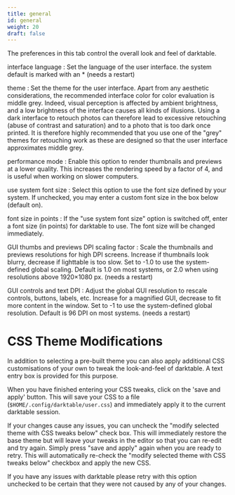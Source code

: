 ```yaml
---
title: general
id: general
weight: 20
draft: false
---
```


The preferences in this tab control the overall look and feel of darktable.

interface language
: Set the language of the user interface. the system default is marked with an * (needs a restart)

theme
: Set the theme for the user interface. Apart from any aesthetic considerations, the recommended interface color for color evaluation is middle grey. Indeed, visual perception is affected by ambient brightness, and a low brightness of the interface causes all kinds of illusions. Using a dark interface to retouch photos can therefore lead to excessive retouching (abuse of contrast and saturation) and to a photo that is too dark once printed. It is therefore highly recommended that you use one of the "grey" themes for retouching work as these are designed so that the user interface approximates middle grey.

performance mode
: Enable this option to render thumbnails and previews at a lower quality. This increases the rendering speed by a factor of 4, and is useful when working on slower computers.

use system font size
: Select this option to use the font size defined by your system. If unchecked, you may enter a custom font size in the box below (default on).

font size in points
: If the "use system font size" option is switched off, enter a font size (in points) for darktable to use. The font size will be changed immediately.

GUI thumbs and previews DPI scaling factor
: Scale the thumbnails and previews resolutions for high DPI screens. Increase if thumbnails look blurry, decrease if lighttable is too slow. Set to -1.0 to use the system-defined global scaling. Default is 1.0 on most systems, or 2.0 when using resolutions above 1920×1080 px. (needs a restart)

GUI controls and text DPI
: Adjust the global GUI resolution to rescale controls, buttons, labels, etc. Increase for a magnified GUI, decrease to fit more content in the window. Set to -1 to use the system-defined global resolution. Default is 96 DPI on most systems. (needs a restart)

# CSS Theme Modifications

In addition to selecting a pre-built theme you can also apply additional CSS customisations of your own to tweak the look-and-feel of darktable. A text entry box is provided for this purpose.

When you have finished entering your CSS tweaks, click on the 'save and apply' button. This will save your CSS to a file (`$HOME/.config/darktable/user.css`) and immediately apply it to the current darktable session.

If your changes cause any issues, you can uncheck the "modify selected theme with CSS tweaks below" check box. This will immediately restore the base theme but will leave your tweaks in the editor so that you can re-edit and try again. Simply press "save and apply" again when you are ready to retry. This will automatically re-check the "modify selected theme with CSS tweaks below" checkbox and apply the new CSS.

If you have any issues with darktable please retry with this option unchecked to be certain that they were not caused by any of your changes.
